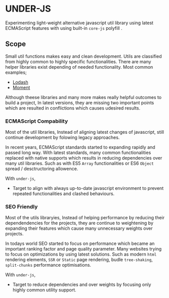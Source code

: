 # UNDER-JS

Experimenting light-weight alternative javascript util library using latest ECMAScript features with using built-in `core-js` polyfill .

## Scope

Small util functions makes easy and clean development. Utils are classified from highly common to highly specific functionalities. There are many helper libraries exist depending of needed functionality. Most common examples;

- [Lodash](http://keepachangelog.com/en/1.0.0/)
- [Moment](http://keepachangelog.com/en/1.0.0/)

Although theese libraries and many more makes really helpful outcomes to build a project, In latest versions, they are missing two important points which are resulted in conflictions which causes udesired results.

### ECMAScript Compability

Most of the util libraries, Instead of aligning latest changes of javascript, still continue development by folowing legacy approaches.

In recent years, ECMAScript standards started to expanding rapidly and passed long way. With latest standards, many common functionalities replaced with native supports which results in reducing dependencies over many util libraries. Such as with ES5 `Array` functionalities or  ES6 `Object` spread / desctructoring allowence. 

With `under-js`,

- Target to align with always up-to-date javascript environment to prevent repeated functionalities and clashed behaviours.

### SEO Friendly

Most of the utils libraryies, Instead of helping performance by reducing their dependendencies for the projects, they are continue to weightening by expanding their features which cause many unnecessary weights over projects.

In todays world SEO started to focus on performance which became an important ranking factor and page quality parameter. Many websites trying to focus on optimizations by using latest solutions. Such as modern `html` rendering elements, `SSR` or `Static` page rendering, budle `tree-shaking`, `split-chunks` performance optimisations.

With `under-js`,

- Target to reduce dependencies and over weights by focusing only highly common utility support.


